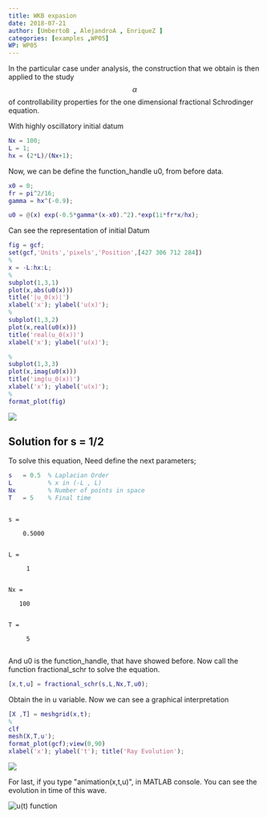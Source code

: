 ```yaml
---
title: WKB expasion
date: 2018-07-21
author: [UmbertoB , AlejandroA , EnriqueZ ]
categories: [examples ,WP05]
WP: WP05
---
```









In the particular case under analysis, the construction that we obtain is then applied to the study $$\alpha$$ of controllability properties for the one dimensional fractional Schrodinger equation.


With highly oscillatory initial datum



```matlab
Nx = 100;
L = 1;
hx = (2*L)/(Nx+1);
```


Now, we can be define the function_handle u0, from before data.



```matlab
x0 = 0;
fr = pi^2/16;
gamma = hx^(-0.9);
```



```matlab
u0 = @(x) exp(-0.5*gamma*(x-x0).^2).*exp(1i*fr*x/hx);
```


Can see the representation of initial Datum



```matlab
fig = gcf;
set(gcf,'Units','pixels','Position',[427 306 712 284])
%
x = -L:hx:L;
%
subplot(1,3,1)
plot(x,abs(u0(x)))
title('|u_0(x)|')
xlabel('x'); ylabel('u(x)');
%
subplot(1,3,2)
plot(x,real(u0(x)))
title('real(u_0(x))')
xlabel('x'); ylabel('u(x)');

%
subplot(1,3,3)
plot(x,imag(u0(x)))
title('img(u_0(x))')
xlabel('x'); ylabel('u(x)');
%
format_plot(fig)
```


![](./../../assets/imgs/WP05/P0001/WKB_expansion-md_01.png)


## Solution for s = 1/2


To solve this equation, Need define the next parameters;



```matlab
s   = 0.5  % Laplacian Order
L          % x in (-L , L)
Nx         % Number of points in space
T   = 5    % Final time
```




```

s =

    0.5000


L =

     1


Nx =

   100


T =

     5


```


And u0 is the function_handle, that have showed before. Now call the function fractional_schr to solve the equation.



```matlab
[x,t,u] = fractional_schr(s,L,Nx,T,u0);
```


Obtain the in u variable. Now we can see a graphical interpretation



```matlab
[X ,T] = meshgrid(x,t);
%
clf
mesh(X,T,u');
format_plot(gcf);view(0,90)
xlabel('x'); ylabel('t'); title('Ray Evolution');
```


![](./../../assets/imgs/WP05/P0001/WKB_expansion-md_02.png)

For last, if you type "animation(x,t,u)", in MATLAB console. You can see the evolution in time of this wave.


![$$u(t)$$ function](../../assets/imgs/WP05/P0001/wave.gif)




